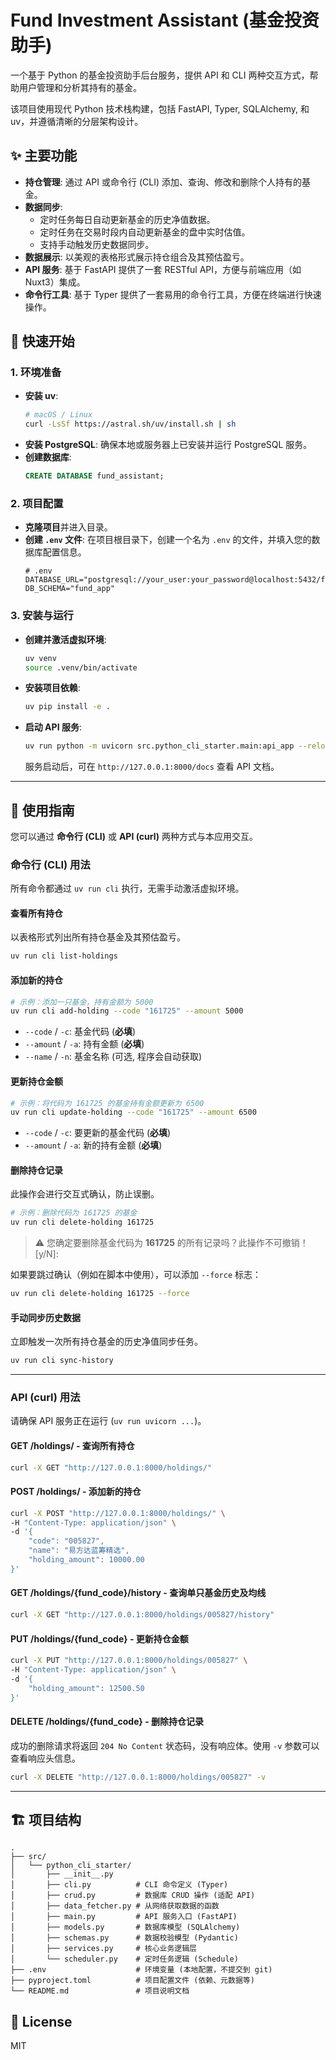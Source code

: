 # Fund Investment Assistant (基金投资助手)

一个基于 Python 的基金投资助手后台服务，提供 API 和 CLI 两种交互方式，帮助用户管理和分析其持有的基金。

该项目使用现代 Python 技术栈构建，包括 FastAPI, Typer, SQLAlchemy, 和 uv，并遵循清晰的分层架构设计。

## ✨ 主要功能

-   **持仓管理**: 通过 API 或命令行 (CLI) 添加、查询、修改和删除个人持有的基金。
-   **数据同步**:
    -   定时任务每日自动更新基金的历史净值数据。
    -   定时任务在交易时段内自动更新基金的盘中实时估值。
    -   支持手动触发历史数据同步。
-   **数据展示**: 以美观的表格形式展示持仓组合及其预估盈亏。
-   **API 服务**: 基于 FastAPI 提供了一套 RESTful API，方便与前端应用（如 Nuxt3）集成。
-   **命令行工具**: 基于 Typer 提供了一套易用的命令行工具，方便在终端进行快速操作。

## 🚀 快速开始

### 1. 环境准备

-   **安装 uv**:
    ```bash
    # macOS / Linux
    curl -LsSf https://astral.sh/uv/install.sh | sh
    ```
-   **安装 PostgreSQL**: 确保本地或服务器上已安装并运行 PostgreSQL 服务。
-   **创建数据库**:
    ```sql
    CREATE DATABASE fund_assistant;
    ```

### 2. 项目配置

-   **克隆项目**并进入目录。
-   **创建 `.env` 文件**: 在项目根目录下，创建一个名为 `.env` 的文件，并填入您的数据库配置信息。
    ```dotenv
    # .env
    DATABASE_URL="postgresql://your_user:your_password@localhost:5432/fund_assistant"
    DB_SCHEMA="fund_app"
    ```

### 3. 安装与运行

-   **创建并激活虚拟环境**:
    ```bash
    uv venv
    source .venv/bin/activate
    ```

-   **安装项目依赖**:
    ```bash
    uv pip install -e .
    ```

-   **启动 API 服务**:
    ```bash
    uv run python -m uvicorn src.python_cli_starter.main:api_app --reload
    ```
    服务启动后，可在 `http://127.0.0.1:8000/docs` 查看 API 文档。

---

## 📖 使用指南

您可以通过 **命令行 (CLI)** 或 **API (curl)** 两种方式与本应用交互。

### 命令行 (CLI) 用法

所有命令都通过 `uv run cli` 执行，无需手动激活虚拟环境。

#### **查看所有持仓**
以表格形式列出所有持仓基金及其预估盈亏。
```bash
uv run cli list-holdings
```

#### **添加新的持仓**
```bash
# 示例：添加一只基金，持有金额为 5000
uv run cli add-holding --code "161725" --amount 5000
```
-   `--code` / `-c`: 基金代码 (**必填**)
-   `--amount` / `-a`: 持有金额 (**必填**)
-   `--name` / `-n`: 基金名称 (可选, 程序会自动获取)

#### **更新持仓金额**
```bash
# 示例：将代码为 161725 的基金持有金额更新为 6500
uv run cli update-holding --code "161725" --amount 6500
```
-   `--code` / `-c`: 要更新的基金代码 (**必填**)
-   `--amount` / `-a`: 新的持有金额 (**必填**)

#### **删除持仓记录**
此操作会进行交互式确认，防止误删。
```bash
# 示例：删除代码为 161725 的基金
uv run cli delete-holding 161725
```
> ⚠️ 您确定要删除基金代码为 **161725** 的所有记录吗？此操作不可撤销！ [y/N]:

如果要跳过确认（例如在脚本中使用），可以添加 `--force` 标志：
```bash
uv run cli delete-holding 161725 --force
```

#### **手动同步历史数据**
立即触发一次所有持仓基金的历史净值同步任务。
```bash
uv run cli sync-history
```

---

### API (curl) 用法

请确保 API 服务正在运行 (`uv run uvicorn ...`)。

#### **GET /holdings/ - 查询所有持仓**
```bash
curl -X GET "http://127.0.0.1:8000/holdings/"
```

#### **POST /holdings/ - 添加新的持仓**
```bash
curl -X POST "http://127.0.0.1:8000/holdings/" \
-H "Content-Type: application/json" \
-d '{
    "code": "005827",
    "name": "易方达蓝筹精选",
    "holding_amount": 10000.00
}'
```

#### **GET /holdings/{fund_code}/history - 查询单只基金历史及均线**
```bash
curl -X GET "http://127.0.0.1:8000/holdings/005827/history"
```

#### **PUT /holdings/{fund_code} - 更新持仓金额**
```bash
curl -X PUT "http://127.0.0.1:8000/holdings/005827" \
-H "Content-Type: application/json" \
-d '{
    "holding_amount": 12500.50
}'
```

#### **DELETE /holdings/{fund_code} - 删除持仓记录**
成功的删除请求将返回 `204 No Content` 状态码，没有响应体。使用 `-v` 参数可以查看响应头信息。
```bash
curl -X DELETE "http://127.0.0.1:8000/holdings/005827" -v
```

---

## 🏗️ 项目结构

```
.
├── src/
│   └── python_cli_starter/
│       ├── __init__.py
│       ├── cli.py          # CLI 命令定义 (Typer)
│       ├── crud.py         # 数据库 CRUD 操作 (适配 API)
│       ├── data_fetcher.py # 从网络获取数据的函数
│       ├── main.py         # API 服务入口 (FastAPI)
│       ├── models.py       # 数据库模型 (SQLAlchemy)
│       ├── schemas.py      # 数据校验模型 (Pydantic)
│       ├── services.py     # 核心业务逻辑层
│       └── scheduler.py    # 定时任务逻辑 (Schedule)
├── .env                    # 环境变量 (本地配置，不提交到 git)
├── pyproject.toml          # 项目配置文件 (依赖、元数据等)
└── README.md               # 项目说明文档
```

## 📄 License

MIT
